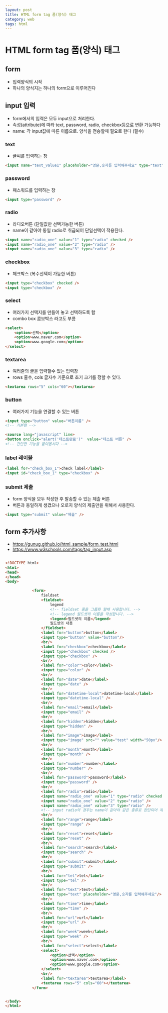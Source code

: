 ```yaml
---
layout: post
title: HTML form tag 폼(양식) 태그
category: web
tags: html
---
```


# HTML form tag 폼(양식) 태그

## form
* 입력양식의 시작
* 하나의 양식지는 하나의 form으로 이루어진다

## input 입력
* form에서의 입력은 모두 input으로 처리한다. 
* 속성(attribute)에 따라 text, password, radio, checkbox등으로 변환 가능하다
* name: 각 input값에 따른 이름으로. 양식을 전송할때 필요로 한다 (필수)
### text
* 글씨를 입력하는 창 

```html
<input name="text_value1" placeholder="영문,숫자를 입력해주세요" type="text" value="기본값"/>
```
### password
* 패스워드를 입력하는 창 

```html
<input type="password" />
```

### radio
* 라디오버튼 (단일값만 선택가능한 버튼)
* name이 같아야 동일 radio로 취급되어 단일선택이 적용된다.

```html
<input name="radio_one" value="1" type="radio" checked />
<input name="radio_one" value="2" type="radio" />
<input name="radio_one" value="3" type="radio" />
```

### checkbox
* 체크박스 (복수선택이 가능한 버튼)

```html
<input type="checkbox" checked />
<input type="checkbox" />
```

### select
* 여러가지 선택지를 만들어 놓고 선택하도록 함
* combo box 콤보박스 라고도 부름

```html
<select>
    <option>선택</option>
    <option>www.naver.com</option>
    <option>www.google.com</option>
</select>
```
### textarea
* 여러줄의 글을 입력할수 있는 입력창
* rows 줄수, cols 글자수 기준으로 초기 크기를 정할 수 있다.

```html
<textarea rows="5" cols="60"></textarea>
```
### button
* 여러가지 기능을 연결할 수 있는 버튼

```html
<input type="button" value="버튼이름" />
<!-- 기본형 -->

<source lang="javascript" line>
<button onclick="alert('테스트완료')"  value="테스트 버튼" />
<!-- 간단한 기능을 붙여봅시다 -->
```

### label 레이블

```html
<label for="check_box_1">check label</label>
<input id="check_box_1" type="checkbox" />
```

### submit 제출
* form 양식을 모두 작성한 후 발송할 수 있는 제출 버튼
* 버튼과 동일하게 생겼으나 오로지 양식의 제출만을 위해서 사용한다.

```html
<input type="submit" value="제출" />
```

## form 추가사항
* https://gunug.github.io/html_sample/form_test.html
* https://www.w3schools.com/tags/tag_input.asp

```html

<!DOCTYPE html>
<html>
<head>
</head>
<body>

			<form>
				fieldset
				<fieldset>
					legend
					<!-- fieldset 폼을 그룹화 할때 사용합니다. -->
					<!-- legend 필드셋의 이름을 작성합니다. -->
					<legend>필드셋의 이름</legend>
					필드셋의 내용
				</fieldset>
				<label for="button">button</label>
				<input type="button" value="button"/>
				<br/>
				<label for="checkbox">checkbox</label>
				<input type="checkbox" checked />
				<input type="checkbox" />
				<br/>
				<label for="color">color</label>
				<input type="color" />
				<br/>
				<label for="date">date</label>
				<input type="date" />
				<br/>
				<label for="datetime-local">datetime-local</label>
				<input type="datetime-local" />
				<br/>
				<label for="email">email</label>
				<input type="email" />
				<br/>
				<label for="hidden">hidden</label>
				<input type="hidden" />
				<br/>
				<label for="image">image</label>
				<input type="image" src="" value="test" width="50px"/>
				<br/>
				<label for="month">month</label>
				<input type="month" />
				<br/>
				<label for="number">number</label>
				<input type="number" />
				<br/>
				<label for="password">password</label>
				<input type="password" />
				<br/>
				<label for="radio">radio</label>
				<input name="radio_one" value="1" type="radio" checked />
				<input name="radio_one" value="2" type="radio" />
				<input name="radio_one" value="3" type="radio" />
				<!-- input radio의 경우는 name이 같아야 같은 종류로 판단되어 제대로 작동합니다. -->
				<br/>
				<label for="range">range</label>
				<input type="range" />
				<br/>
				<label for="reset">reset</label>
				<input type="reset" />
				<br/>
				<label for="search">search</label>
				<input type="search" />
				<br/>
				<label for="submit">submit</label>
				<input type="submit" />
				<br/>
				<label for="tel">tel</label>
				<input type="tel" />
				<br/>
				<label for="text">text</label>
				<input type="text" placeholder="영문,숫자를 입력해주세요"/>
				<br/>
				<label for="time">time</label>
				<input type="time" />
				<br/>
				<label for="url">url</label>
				<input type="url" />
				<br/>
				<label for="week">week</label>
				<input type="week" />
				<br/>
				<label for="select">select</label>
				<select>
					<option>선택</option>
					<option>www.naver.com</option>
					<option>www.google.com</option>
				</select>
				<br/>
				<label for="textarea">textarea</label>
				<textarea rows="5" cols="60"></textarea>
			</form>


</body>
</html>
```